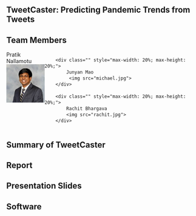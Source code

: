 ## TweetCaster: Predicting Pandemic Trends from Tweets

## Team Members

<div id="banner" style="overflow: hidden; display: flex; justify-content:space-around;">
        <div class="" style="max-width: 20%; max-height: 20%;">
            Pratik Nallamotu
            <img src="pratik.jpeg">
        </div>

        <div class="" style="max-width: 20%; max-height: 20%;">
            Junyan Mao
             <img src="michael.jpg">
        </div>

        <div class="" style="max-width: 20%; max-height: 20%;">
            Rachit Bhargava
            <img src="rachit.jpg">
        </div>
 </div>

## Summary of TweetCaster 

## Report 

## Presentation Slides

## Software 


